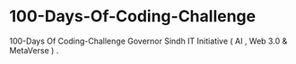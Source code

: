 # 100-Days-Of-Coding-Challenge
100-Days Of Coding-Challenge Governor Sindh IT Initiative (  AI , Web 3.0 &amp; MetaVerse ) .
